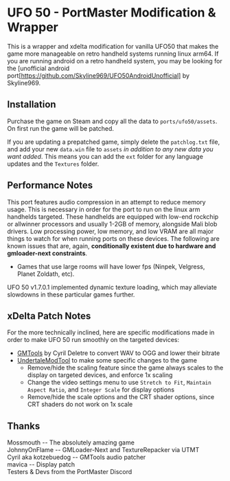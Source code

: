 # UFO 50 - PortMaster Modification & Wrapper
This is a wrapper and xdelta modification for vanilla UFO50 that makes the game more manageable on retro handheld systems running linux arm64. If you are running android on a retro handheld system, you may be looking for the [unofficial android port[https://github.com/Skyline969/UFO50AndroidUnofficial] by Skyline969.

## Installation
Purchase the game on Steam and copy all the data to `ports/ufo50/assets`. On first run the game will be patched.

If you are updating a prepatched game, simply delete the `patchlog.txt` file, and add your new `data.win` file to `assets` *in addition to any new data you want added*. This means you can add the `ext` folder for any language updates and the `Textures` folder.

## Performance Notes
This port features audio compression in an attempt to reduce memory usage. This is necessary in order for the port to run on the linux arm handhelds targeted. These handhelds are equipped with low-end rockchip or allwinner processors and usually 1-2GB of memory, alongside Mali blob drivers. Low processing power, low memory, and low VRAM are all major things to watch for when running ports on these devices. The following are known issues that are, again, **conditionally existent due to hardware and gmloader-next constraints**.

- Games that use large rooms will have lower fps (Ninpek, Velgress, Planet Zoldath, etc).

UFO 50 v1.7.0.1 implemented dynamic texture loading, which may alleviate slowdowns in these particular games further.

## xDelta Patch Notes
For the more technically inclined, here are specific modifications made in order to make UFO 50 run smoothly on the targeted devices:

- [GMTools](https://github.com/cdeletre/gmtools) by Cyril Deletre to convert WAV to OGG and lower their bitrate
- [UndertaleModTool](https://github.com/UnderminersTeam/UndertaleModTool) to make some specific changes to the game
    - Remove/hide the scaling feature since the game always scales to the display on targeted devices, and enforce 1x scaling
    - Change the video settings menu to use `Stretch to Fit`, `Maintain Aspect Ratio`, and `Integer Scale` for display options
    - Remove/hide the scale options and the CRT shader options, since CRT shaders do not work on 1x scale

## Thanks
Mossmouth -- The absolutely amazing game  
JohnnyOnFlame -- GMLoader-Next and TextureRepacker via UTMT  
Cyril aka kotzebuedog -- GMTools audio patcher  
mavica -- Display patch  
Testers & Devs from the PortMaster Discord